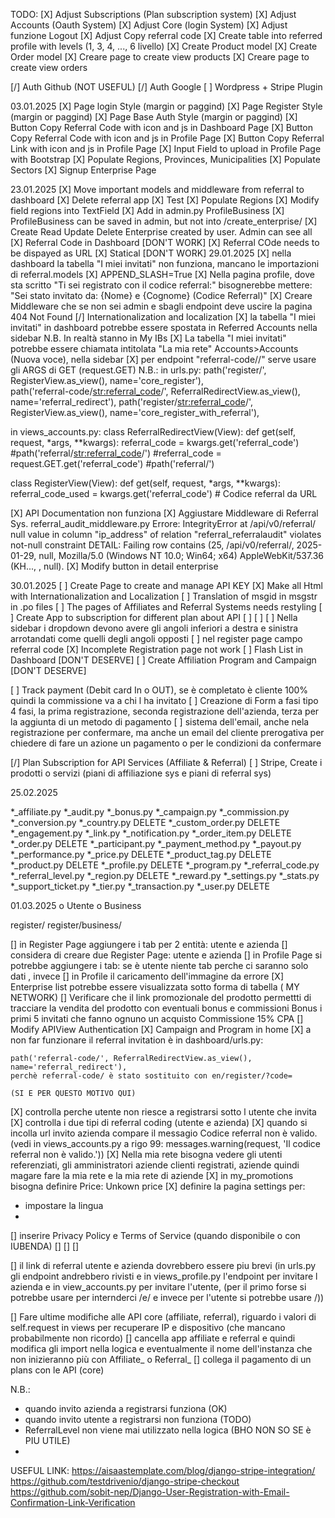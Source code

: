 
TODO:
[X] Adjust Subscriptions (Plan subscription  system)
[X] Adjust Accounts (Oauth System)
[X] Adjust Core (login System)
[X] Adjust funzione Logout
[X] Adjust Copy referral code
[X] Create table into referred profile with levels (1, 3, 4, ..., 6 livello)
[X] Create Product model 
[X] Create Order model
[X] Creare page to create view products
[X] Creare page to create view orders

[/] Auth Github (NOT USEFUL)
[/] Auth Google
[ ] Wordpress + Stripe Plugin



03.01.2025
[X] Page login Style (margin or paggind)
[X] Page Register Style (margin or paggind)
[X] Page Base Auth Style (margin or paggind)
[X] Button Copy Referral Code with icon and js in Dashboard Page
[X] Button Copy Referral Code with icon and js in Profile Page
[X] Button Copy Referral Link with icon and js in Profile Page
[X] Input Field to upload in Profile Page with Bootstrap
[X] Populate Regions, Provinces, Municipalities
[X] Populate Sectors
[X] Signup Enterprise Page

23.01.2025
[X] Move important models and middleware from referral to dashboard
[X] Delete referral app
[X] Test
[X] Populate Regions
[X] Modify field regions into TextField
[X] Add in admin.py ProfileBusiness
[X] ProfileBusiness can be saved in admin, but not into /create_enterprise/
[X] Create Read Update Delete Enterprise created by user. Admin can see all
[X] Referral Code in Dashboard [DON'T WORK]
[X] Referral COde needs to be dispayed as URL
[X] Statical [DON'T WORK]
29.01.2025
[X] nella dashboard la tabella "I miei invitati" non funziona, mancano le importazioni di referral.models
[X] APPEND_SLASH=True
[X] Nella pagina profile, dove sta scritto "Ti sei registrato con il codice referral:" bisognerebbe mettere: "Sei stato invitato da: {Nome} e {Cognome} (Codice Referral)"
[X] Creare Middleware che se non sei admin e sbagli endpoint deve uscire la pagina 404 Not Found
[/] Internationalization and localization
[X] la tabella "I miei invitati" in dashboard potrebbe essere spostata in Referred Accounts nella sidebar
N.B. In realtà stanno in My IBs
[X] La tabella "I miei invitati" potrebbe essere chiamata intitolata "La mia rete"
Accounts>Accounts (Nuova voce), nella sidebar
[X] per endpoint "referral-code/<Codice>/" serve usare gli ARGS di GET (request.GET)
N.B.:
in urls.py:
    path('register/', RegisterView.as_view(), name='core_register'),    
    path('referral-code/<str:referral_code>/', ReferralRedirectView.as_view(), name='referral_redirect'),
    path('register/<str:referral_code>/', RegisterView.as_view(), name='core_register_with_referral'),

in views_accounts.py:
class ReferralRedirectView(View):
    def get(self, request, *args, **kwargs):
        referral_code = kwargs.get('referral_code') #path('referral/<str:referral_code>/')
        #referral_code = request.GET.get('referral_code') #path('referral/')

class RegisterView(View):
    def get(self, request, *args, **kwargs):
        referral_code_used = kwargs.get('referral_code')  # Codice referral da URL


[X] API Documentation non funziona
[X] Aggiustare Middleware di Referral Sys. referral_audit_middleware.py
Errore:
IntegrityError at /api/v0/referral/
null value in column "ip_address" of relation "referral_referralaudit" violates not-null constraint
DETAIL:  Failing row contains (25, /api/v0/referral/, 2025-01-29, null, Mozilla/5.0 (Windows NT 10.0; Win64; x64) AppleWebKit/537.36 (KH..., <IP>, null).
[X] Modify button in detail enterprise




30.01.2025
[ ] Create Page to create and manage API KEY
[X] Make all Html with Internationalization and Localization
[ ] Translation of msgid in msgstr in .po files 
[ ] The pages of Affiliates and Referral Systems needs restyling
[ ] Create App to subscription for different plan about API
[ ]
[ ]
[ ] Nella sidebar i dropdown devono avere gli angoli inferiori a destra e sinistra arrotandati come quelli degli angoli opposti
[ ] nel register page campo referral code
[X] Incomplete Registration page not work 
[ ] Flash List in Dashboard [DON'T DESERVE]
[ ] Create Affiliation Program and Campaign [DON'T DESERVE]

[ ] Track payment (Debit card In o OUT), se è completato è cliente 100% quindi la commissione va a chi l ha invitato
[ ] Creazione di Form a fasi tipo 4 fasi, la prima registrazione, seconda registrazione dell'azienda, terza per la aggiunta di un metodo di pagamento
[ ] sistema dell'email, anche nela registrazione per confermare, ma anche un email del cliente prerogativa per chiedere di fare un azione un pagamento o per le condizioni da confermare

[/] Plan Subscription for API Services (Affiliate & Referral)
[ ] Stripe, Create i prodotti o servizi (piani di affiliazione sys e piani di referral sys)


25.02.2025



*_affiliate.py
*_audit.py
*_bonus.py
*_campaign.py
*_commission.py
*_conversion.py
*_country.py          DELETE
*_custom_order.py     DELETE
*_engagement.py
*_link.py
*_notification.py
*_order_item.py       DELETE
*_order.py            DELETE
*_participant.py
*_payment_method.py
*_payout.py
*_performance.py
*_price.py            DELETE
*_product_tag.py      DELETE
*_product.py          DELETE
*_profile.py          DELETE
*_program.py
*_referral_code.py
*_referral_level.py
*_region.py           DELETE
*_reward.py
*_settings.py
*_stats.py
*_support_ticket.py
*_tier.py
*_transaction.py
*_user.py             DELETE





01.03.2025
o Utente   o Business

register/
register/business/

[] in Register Page aggiungere i tab per 2 entità: utente e azienda
[] considera di creare due Register Page: utente e azienda
[] in Profile Page si potrebbe aggiungere i tab: se è utente niente tab perche ci saranno solo dati , invece
[] in Profile il caricamento dell'immagine da errore
[X] Enterprise list potrebbe essere visualizzata sotto forma di tabella ( MY NETWORK)
[] Verificare che il link promozionale del prodotto permettti di tracciare la vendita del prodotto con eventuali bonus e commissioni
Bonus i primi 5 invitati che fanno ognuno un acquisto
Commissione 15% CPA
[\] Modify APIView Authentication
[X] Campaign and Program in home
[X] a non far funzionare il referral invitation è in dashboard/urls.py:

    path('referral-code/', ReferralRedirectView.as_view(), name='referral_redirect'),
    perchè referral-code/ è stato sostituito con en/register/?code=

    (SI E PER QUESTO MOTIVO QUI)
[X] controlla perche utente non riesce a registrarsi sotto l utente che invita
[X] controlla i due tipi di referral coding (utente e azienda)
[X] quando si incolla url invito azienda compare il messagio Codice referral non è valido. (vedi in views_accounts.py a rigo 99:                 messages.warning(request, 'Il codice referral non è valido.'))
[X] Nella mia rete bisogna vedere gli utenti referenziati, gli amministratori aziende clienti registrati, aziende
quindi magare fare la mia rete e la mia rete di aziende 
[X] in my_promotions bisogna definire Price: Unkown price
[X] definire la pagina settings per:
- impostare la lingua
- 


[] inserire Privacy Policy e Terms of Service (quando disponibile o  con IUBENDA)
[] 
[] 
[] 






[] il link di referral utente e azienda dovrebbero essere piu brevi (in urls.py gli endpoint andrebbero rivisti e in views_profile.py l'endpoint per invitare l azienda e in view_accounts.py per invitare l'utente, (per il primo forse si potrebbe usare per internderci /e/ e invece per l'utente si potrebbe usare /)) 



[] Fare ultime modifiche alle API core (affiliate, referral), riguardo i valori di self.request in views per recuperare IP e dispositivo (che mancano probabilmente non ricordo)
[] cancella app affiliate e referral e quindi modifica gli import nella logica e eventualmente il nome dell'instanza che non inizieranno più con Affiliate_ o Referral_
[] collega il pagamento di un plans con le API (core)


N.B.: 
- quando invito azienda a registrarsi funziona (OK)
- quando invito utente a registrarsi non funziona (TODO)
- ReferralLevel non viene mai utilizzato nella logica (BHO NON SO SE è PIU UTILE)
- 










USEFUL LINK:
https://aisaastemplate.com/blog/django-stripe-integration/
https://github.com/testdrivenio/django-stripe-checkout
https://github.com/sobit-nep/Django-User-Registration-with-Email-Confirmation-Link-Verification
